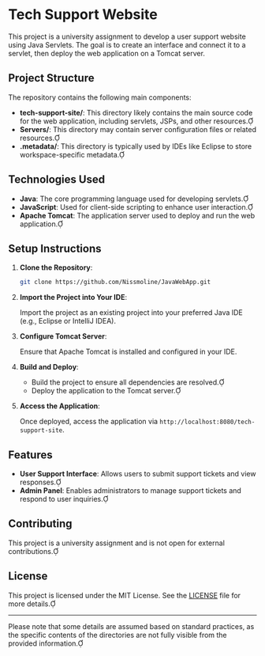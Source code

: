 
# Tech Support Website

This project is a university assignment to develop a user support website using Java Servlets. The goal is to create an interface and connect it to a servlet, then deploy the web application on a Tomcat server.

## Project Structure

The repository contains the following main components:

- **tech-support-site/**: This directory likely contains the main source code for the web application, including servlets, JSPs, and other resources.
- **Servers/**: This directory may contain server configuration files or related resources.
- **.metadata/**: This directory is typically used by IDEs like Eclipse to store workspace-specific metadata.

## Technologies Used

- **Java**: The core programming language used for developing servlets.
- **JavaScript**: Used for client-side scripting to enhance user interaction.
- **Apache Tomcat**: The application server used to deploy and run the web application.

## Setup Instructions

1. **Clone the Repository**:

   ```bash
   git clone https://github.com/Nissmoline/JavaWebApp.git
   ```

2. **Import the Project into Your IDE**:

   Import the project as an existing project into your preferred Java IDE (e.g., Eclipse or IntelliJ IDEA).

3. **Configure Tomcat Server**:

   Ensure that Apache Tomcat is installed and configured in your IDE.

4. **Build and Deploy**:

   - Build the project to ensure all dependencies are resolved.
   - Deploy the application to the Tomcat server.

5. **Access the Application**:

   Once deployed, access the application via `http://localhost:8080/tech-support-site`.

## Features

- **User Support Interface**: Allows users to submit support tickets and view responses.
- **Admin Panel**: Enables administrators to manage support tickets and respond to user inquiries.

## Contributing

This project is a university assignment and is not open for external contributions.

## License

This project is licensed under the MIT License. See the [LICENSE](LICENSE) file for more details.

---

Please note that some details are assumed based on standard practices, as the specific contents of the directories are not fully visible from the provided information. 
